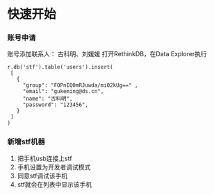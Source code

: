 
# 快速开始

### 账号申请
 账号添加联系人： 古科明、刘媛媛
 打开RethinkDB，在Data Explorer执行
 ```
 r.db('stf').table('users').insert(
  [
    {
      "group": "FOPnIQ0mRJuwda/mi02kUg==" ,
      "email": "gukeming@ds.cn",
      "name": "古科明",
      "password": "123456",
    }
  ]
)
```
 
### 新增stf机器
  1. 把手机usb连接上stf
  2. 手机设置为开发者调试模式
  3. 同意stf调试该手机
  4. stf就会在列表中显示该手机
